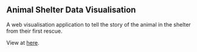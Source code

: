 Animal Shelter Data Visualisation
---
A web visualisation application to tell the story of the animal in the shelter from their first rescue.

View at [here][1].

[1]: https://ye-yu.github.io/animal-shelter-d3/
